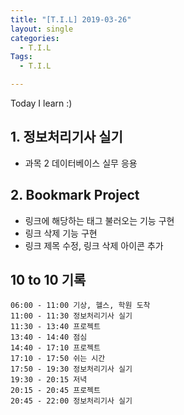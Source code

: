 ```yaml
---
title: "[T.I.L] 2019-03-26"
layout: single
categories:
  - T.I.L
Tags:
  - T.I.L

---
```

Today I learn :)  

   
## 1. 정보처리기사 실기  
* 과목 2 데이터베이스 실무 응용    

## 2. Bookmark Project  
* 링크에 해당하는 태그 불러오는 기능 구현  
* 링크 삭제 기능 구현  
* 링크 제목 수정, 링크 삭제 아이콘 추가  




  


## 10 to 10 기록
```
06:00 - 11:00 기상, 헬스, 학원 도착  
11:00 - 11:30 정보처리기사 실기  
11:30 - 13:40 프로젝트  
13:40 - 14:40 점심  
14:40 - 17:10 프로젝트  
17:10 - 17:50 쉬는 시간  
17:50 - 19:30 정보처리기사 실기  
19:30 - 20:15 저녁  
20:15 - 20:45 프로젝트  
20:45 - 22:00 정보처리기사 실기  
```
